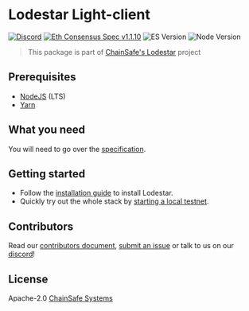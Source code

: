 # Lodestar Light-client

[![Discord](https://img.shields.io/discord/593655374469660673.svg?label=Discord&logo=discord)](https://discord.gg/aMxzVcr)
[![Eth Consensus Spec v1.1.10](https://img.shields.io/badge/ETH%20consensus--spec-1.1.10-blue)](https://github.com/ethereum/consensus-specs/releases/tag/v1.1.10)
![ES Version](https://img.shields.io/badge/ES-2020-yellow)
![Node Version](https://img.shields.io/badge/node-16.x-green)

> This package is part of [ChainSafe's Lodestar](https://lodestar.chainsafe.io) project

## Prerequisites

- [NodeJS](https://nodejs.org/) (LTS)
- [Yarn](https://yarnpkg.com/)

## What you need

You will need to go over the [specification](https://github.com/ethereum/consensus-specs).

## Getting started

- Follow the [installation guide](https://chainsafe.github.io/lodestar/) to install Lodestar.
- Quickly try out the whole stack by [starting a local testnet](https://chainsafe.github.io/lodestar/usage/local).

## Contributors

Read our [contributors document](/CONTRIBUTING.md), [submit an issue](https://github.com/ChainSafe/lodestar/issues/new/choose) or talk to us on our [discord](https://discord.gg/yjyvFRP)!

## License

Apache-2.0 [ChainSafe Systems](https://chainsafe.io)
